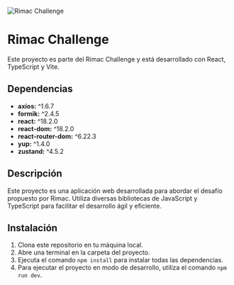 ![Rimac Challenge](https://s3.amazonaws.com/Ategia/Images/SVG/Logos/Aseguradoras/RIMAC.svg)

# Rimac Challenge

Este proyecto es parte del Rimac Challenge y está desarrollado con React, TypeScript y Vite.

## Dependencias

- **axios:** ^1.6.7
- **formik:** ^2.4.5
- **react:** ^18.2.0
- **react-dom:** ^18.2.0
- **react-router-dom:** ^6.22.3
- **yup:** ^1.4.0
- **zustand:** ^4.5.2

## Descripción

Este proyecto es una aplicación web desarrollada para abordar el desafío propuesto por Rimac. Utiliza diversas bibliotecas de JavaScript y TypeScript para facilitar el desarrollo ágil y eficiente.

## Instalación

1. Clona este repositorio en tu máquina local.
2. Abre una terminal en la carpeta del proyecto.
3. Ejecuta el comando `npm install` para instalar todas las dependencias.
4. Para ejecutar el proyecto en modo de desarrollo, utiliza el comando `npm run dev`.
